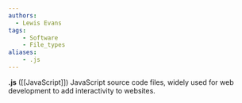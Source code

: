 ```yaml
---
authors:
  - Lewis Evans
tags:
    - Software
    - File_types
aliases:
    - .js
---
```

**.js** ([[JavaScript]]) JavaScript source code files, widely used for web development to add interactivity to websites.
